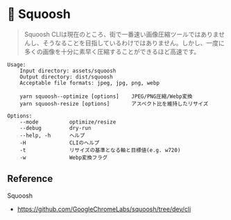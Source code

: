 # 🧬 Squoosh

>Squoosh CLIは現在のところ、街で一番速い画像圧縮ツールではありませんし、そうなることを目指しているわけではありません。しかし、一度に多くの画像を十分に素早く圧縮することができるほど高速です。

```shell
Usage:
    Input directory: assets/squoosh
    Output directory: dist/squoosh
    Acceptable file formats: jpeg, jpg, png, webp

    yarn squoosh--optimize [options]    JPEG/PNG圧縮/Webp変換
    yarn squoosh-resize [options]       アスペクト比を維持したリサイズ

Options:
    --mode          optimize/resize
    --debug         dry-run
    --help, -h      ヘルプ
    -H              CLIのヘルプ
    -t              リサイズの基準となる軸と目標値(e.g. w720)
    -w              Webp変換フラグ
```

## Reference

Squoosh

- <https://github.com/GoogleChromeLabs/squoosh/tree/dev/cli>
